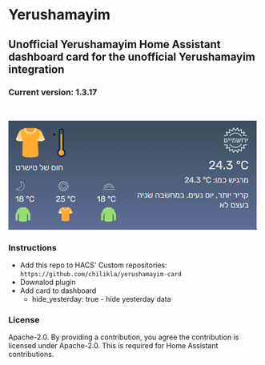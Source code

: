 # Yerushamayim
## Unofficial Yerushamayim Home Assistant dashboard card for the unofficial Yerushamayim integration

### Current version: 1.3.17
<br/>

![screenshot](https://raw.githubusercontent.com/chilikla/yerushamayim/main/screenshot.png)

### Instructions
- Add this repo to HACS' Custom repositories: `https://github.com/chilikla/yerushamayim-card`
- Downalod plugin
- Add card to dashboard
  - hide_yesterday: true - hide yesterday data

### License
Apache-2.0. By providing a contribution, you agree the contribution is licensed under Apache-2.0. This is required for Home Assistant contributions.

